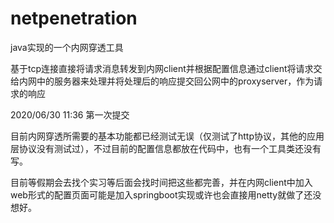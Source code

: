 # netpenetration
java实现的一个内网穿透工具

基于tcp连接直接将请求消息转发到内网client并根据配置信息通过client将请求交给内网中的服务器来处理并将处理后的响应提交回公网中的proxyserver，作为请求的响应


2020/06/30 11:36 第一次提交

目前内网穿透所需要的基本功能都已经测试无误（仅测试了http协议，其他的应用层协议没有测试过），不过目前的配置信息都放在代码中，也有一个工具类还没有写。

目前等假期会去找个实习等后面会找时间把这些都完善，并在内网client中加入web形式的配置页面可能是加入springboot实现或许也会直接用netty就做了还没想好。

